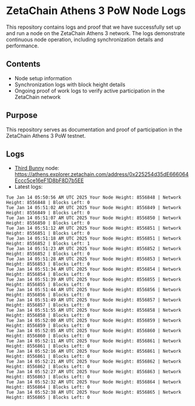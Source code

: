 # ZetaChain Athens 3 PoW Node Logs
This repository contains logs and proof that we have successfully set up and run a node on the ZetaChain Athens 3 network. The logs demonstrate continuous node operation, including synchronization details and performance.

## Contents
- Node setup information
- Synchronization logs with block height details
- Ongoing proof of work logs to verify active participation in the ZetaChain network

## Purpose
This repository serves as documentation and proof of participation in the ZetaChain Athens 3 PoW testnet.

## Logs

- [Third Bunny](https://thirdbunny.xyz/) node: https://athens.explorer.zetachain.com/address/0x225254d35dE666064Eccc5ce16eF1D8bF8D7b5EE
- Latest logs:
```
Tue Jan 14 05:50:56 AM UTC 2025 Your Node Height: 8556848 | Network Height: 8556848 | Blocks Left: 0
Tue Jan 14 05:51:02 AM UTC 2025 Your Node Height: 8556849 | Network Height: 8556849 | Blocks Left: 0
Tue Jan 14 05:51:07 AM UTC 2025 Your Node Height: 8556850 | Network Height: 8556850 | Blocks Left: 0
Tue Jan 14 05:51:12 AM UTC 2025 Your Node Height: 8556851 | Network Height: 8556851 | Blocks Left: 0
Tue Jan 14 05:51:18 AM UTC 2025 Your Node Height: 8556851 | Network Height: 8556852 | Blocks Left: 1
Tue Jan 14 05:51:23 AM UTC 2025 Your Node Height: 8556852 | Network Height: 8556852 | Blocks Left: 0
Tue Jan 14 05:51:28 AM UTC 2025 Your Node Height: 8556853 | Network Height: 8556853 | Blocks Left: 0
Tue Jan 14 05:51:34 AM UTC 2025 Your Node Height: 8556854 | Network Height: 8556854 | Blocks Left: 0
Tue Jan 14 05:51:39 AM UTC 2025 Your Node Height: 8556855 | Network Height: 8556855 | Blocks Left: 0
Tue Jan 14 05:51:44 AM UTC 2025 Your Node Height: 8556856 | Network Height: 8556856 | Blocks Left: 0
Tue Jan 14 05:51:49 AM UTC 2025 Your Node Height: 8556857 | Network Height: 8556857 | Blocks Left: 0
Tue Jan 14 05:51:55 AM UTC 2025 Your Node Height: 8556858 | Network Height: 8556858 | Blocks Left: 0
Tue Jan 14 05:52:00 AM UTC 2025 Your Node Height: 8556859 | Network Height: 8556859 | Blocks Left: 0
Tue Jan 14 05:52:05 AM UTC 2025 Your Node Height: 8556860 | Network Height: 8556860 | Blocks Left: 0
Tue Jan 14 05:52:11 AM UTC 2025 Your Node Height: 8556861 | Network Height: 8556861 | Blocks Left: 0
Tue Jan 14 05:52:16 AM UTC 2025 Your Node Height: 8556861 | Network Height: 8556861 | Blocks Left: 0
Tue Jan 14 05:52:21 AM UTC 2025 Your Node Height: 8556862 | Network Height: 8556862 | Blocks Left: 0
Tue Jan 14 05:52:27 AM UTC 2025 Your Node Height: 8556863 | Network Height: 8556863 | Blocks Left: 0
Tue Jan 14 05:52:32 AM UTC 2025 Your Node Height: 8556864 | Network Height: 8556864 | Blocks Left: 0
Tue Jan 14 05:52:38 AM UTC 2025 Your Node Height: 8556865 | Network Height: 8556865 | Blocks Left: 0
```
